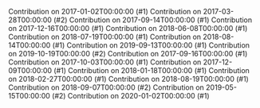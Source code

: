 Contribution on 2017-01-02T00:00:00 (#1)
Contribution on 2017-03-28T00:00:00 (#2)
Contribution on 2017-09-14T00:00:00 (#1)
Contribution on 2017-12-16T00:00:00 (#1)
Contribution on 2018-06-08T00:00:00 (#1)
Contribution on 2018-07-19T00:00:00 (#1)
Contribution on 2018-08-14T00:00:00 (#1)
Contribution on 2019-09-13T00:00:00 (#1)
Contribution on 2019-10-19T00:00:00 (#2)
Contribution on 2017-09-16T00:00:00 (#1)
Contribution on 2017-10-03T00:00:00 (#1)
Contribution on 2017-12-09T00:00:00 (#1)
Contribution on 2018-01-18T00:00:00 (#1)
Contribution on 2018-02-27T00:00:00 (#1)
Contribution on 2018-08-19T00:00:00 (#1)
Contribution on 2018-09-07T00:00:00 (#2)
Contribution on 2019-05-15T00:00:00 (#2)
Contribution on 2020-01-02T00:00:00 (#1)
